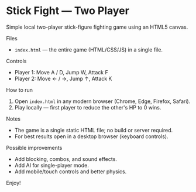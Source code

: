 # Stick Fight — Two Player

Simple local two-player stick-figure fighting game using an HTML5 canvas.

Files
- `index.html` — the entire game (HTML/CSS/JS) in a single file.

Controls
- Player 1: Move A / D, Jump W, Attack F
- Player 2: Move ← / →, Jump ↑, Attack K

How to run
1. Open `index.html` in any modern browser (Chrome, Edge, Firefox, Safari).
2. Play locally — first player to reduce the other's HP to 0 wins.

Notes
- The game is a single static HTML file; no build or server required.
- For best results open in a desktop browser (keyboard controls).

Possible improvements
- Add blocking, combos, and sound effects.
- Add AI for single-player mode.
- Add mobile/touch controls and better physics.

Enjoy!
